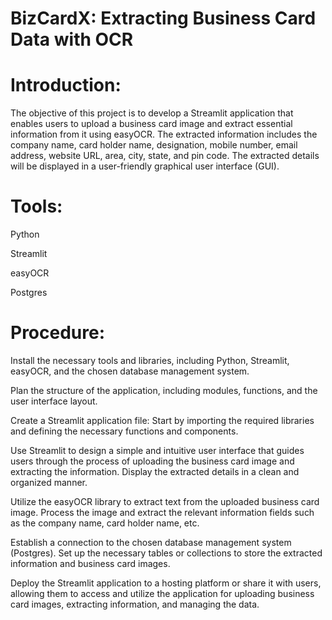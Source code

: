 # BizCardX: Extracting Business Card Data with OCR

# Introduction:

The objective of this project is to develop a Streamlit application that enables users to upload a business card image and extract essential information from it using easyOCR. The extracted information includes the company name, card holder name, designation, mobile number, email address, website URL, area, city, state, and pin code. The extracted details will be displayed in a user-friendly graphical user interface (GUI).

# Tools:

Python

Streamlit

easyOCR

Postgres

# Procedure:

Install the necessary tools and libraries, including Python, Streamlit, easyOCR, and the chosen database management system.

Plan the structure of the application, including modules, functions, and the user interface layout.

Create a Streamlit application file: Start by importing the required libraries and defining the necessary functions and components.

Use Streamlit to design a simple and intuitive user interface that guides users through the process of uploading the business card image and extracting the information. Display the extracted details in a clean and organized manner.

Utilize the easyOCR library to extract text from the uploaded business card image. Process the image and extract the relevant information fields such as the company name, card holder name, etc.

Establish a connection to the chosen database management system (Postgres). Set up the necessary tables or collections to store the extracted information and business card images.

Deploy the Streamlit application to a hosting platform or share it with users, allowing them to access and utilize the application for uploading business card images, extracting information, and managing the data.
